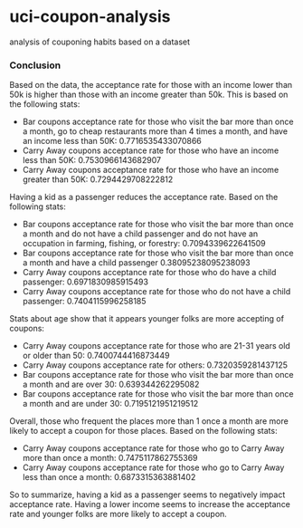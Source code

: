 # uci-coupon-analysis
analysis of couponing habits based on a dataset

### Conclusion

Based on the data, the acceptance rate for those with an income lower than 50k is higher than those with an income greater than 50k. This is based on the following stats: 
- Bar coupons acceptance rate for those who visit the bar more than once a month, go to cheap restaurants more than 4 times a month, and have an income less than 50K:  0.7716535433070866
- Carry Away coupons acceptance rate for those who have an income less than 50K:  0.7530966143682907
- Carry Away coupons acceptance rate for those who have an income greater than 50K:  0.7294429708222812


Having a kid as a passenger reduces the acceptance rate. Based on the following stats:
- Bar coupons acceptance rate for those who visit the bar more than once a month and do not have a child passenger and do not have an occupation in farming, fishing, or forestry:  0.7094339622641509
- Bar coupons acceptance rate for those who visit the bar more than once a month and have a child passenger  0.38095238095238093
- Carry Away coupons acceptance rate for those who do have a child passenger:  0.6971830985915493
- Carry Away coupons acceptance rate for those who do not have a child passenger:  0.7404115996258185

Stats about age show that it appears younger folks are more accepting of coupons:
- Carry Away coupons acceptance rate for those who are 21-31 years old or older than 50:  0.7400744416873449
- Carry Away coupons acceptance rate for others:  0.7320359281437125
- Bar coupons acceptance rate for those who visit the bar more than once a month and are over 30:  0.639344262295082
- Bar coupons acceptance rate for those who visit the bar more than once a month and are under 30:  0.7195121951219512

Overall, those who frequent the places more than 1 once a month are more likely to accept a coupon for those places. Based on the following stats:
- Carry Away coupons acceptance rate for those who go to Carry Away more than once a month:  0.7475117862755369
- Carry Away coupons acceptance rate for those who go to Carry Away less than once a month:  0.6873315363881402

So to summarize, having a kid as a passenger seems to negatively impact acceptance rate. Having a lower income seems to increase the acceptance rate and younger folks are more likely to accept a coupon.